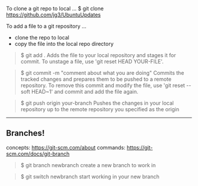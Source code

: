 To clone a git repo to local ...
$ git clone https://github.com/jg3/UbuntuUpdates


To add a file to a git repository ...
- clone the repo to local
- copy the file into the local repo directory

> $ git add .
Adds the file to your local repository and stages it for commit. To unstage a file, use 'git reset HEAD YOUR-FILE'.

> $ git commit -m "comment about what you are doing"
Commits the tracked changes and prepares them to be pushed to a remote repository. 
To remove this commit and modify the file, use 'git reset --soft HEAD~1' and commit and add the file again.


> $ git push origin your-branch
Pushes the changes in your local repository up to the remote repository you specified as the origin

-----
## Branches!
concepts: https://git-scm.com/about
commands: https://git-scm.com/docs/git-branch

> $ git branch newbranch
create a new branch to work in

> $ git switch newbranch
start working in your new branch
